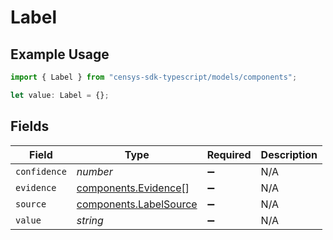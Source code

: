 # Label

## Example Usage

```typescript
import { Label } from "censys-sdk-typescript/models/components";

let value: Label = {};
```

## Fields

| Field                                                            | Type                                                             | Required                                                         | Description                                                      |
| ---------------------------------------------------------------- | ---------------------------------------------------------------- | ---------------------------------------------------------------- | ---------------------------------------------------------------- |
| `confidence`                                                     | *number*                                                         | :heavy_minus_sign:                                               | N/A                                                              |
| `evidence`                                                       | [components.Evidence](../../models/components/evidence.md)[]     | :heavy_minus_sign:                                               | N/A                                                              |
| `source`                                                         | [components.LabelSource](../../models/components/labelsource.md) | :heavy_minus_sign:                                               | N/A                                                              |
| `value`                                                          | *string*                                                         | :heavy_minus_sign:                                               | N/A                                                              |